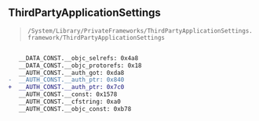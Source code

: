 ## ThirdPartyApplicationSettings

> `/System/Library/PrivateFrameworks/ThirdPartyApplicationSettings.framework/ThirdPartyApplicationSettings`

```diff

   __DATA_CONST.__objc_selrefs: 0x4a8
   __DATA_CONST.__objc_protorefs: 0x18
   __AUTH_CONST.__auth_got: 0xda8
-  __AUTH_CONST.__auth_ptr: 0x840
+  __AUTH_CONST.__auth_ptr: 0x7c0
   __AUTH_CONST.__const: 0x1578
   __AUTH_CONST.__cfstring: 0xa0
   __AUTH_CONST.__objc_const: 0xb78

```
